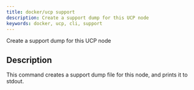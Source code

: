 ```yaml
---
title: docker/ucp support
description: Create a support dump for this UCP node
keywords: docker, ucp, cli, support
---
```


Create a support dump for this UCP node

## Description

This command creates a support dump file for this node, and prints it to stdout.

